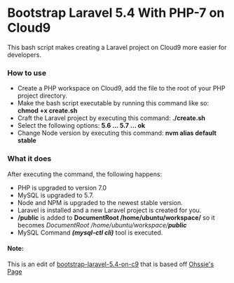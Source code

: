 # Bootstrap Laravel 5.4 With PHP-7 on Cloud9
This bash script makes creating a Laravel project on Cloud9 more easier for developers.

### How to use
- Create a PHP workspace on Cloud9, add the file to the root of your PHP project directory.
- Make the bash script executable by running this command like so: **chmod +x create.sh**
- Craft the Laravel project by executing this command: **./create.sh**
- Select the following options: **5.6 ... 5.7 ... ok**
- Change Node version by executing this command: **nvm alias default stable**

### What it does
After executing the command, the following happens:

- PHP is upgraded to version 7.0
- MySQL is upgraded to 5.7.
- Node and NPM is upgraded to the newest stable version.
- Laravel is installed and a new Laravel project is created for you.
- **/public** is added to **DocumentRoot /home/ubuntu/workspace/** so it becomes *DocumentRoot /home/ubuntu/workspace/__public__*
- MySQL Command *__(mysql-ctl cli)__* tool is executed.

#### Note:
This is an edit of [bootstrap-laravel-5.4-on-c9](https://github.com/nanichang/bootstrap-laravel-5.4-on-c9) that is based off [Ohssie's Page](https://github.com/Ohssie/Crafting-a-Laravel-project-on-C9)
